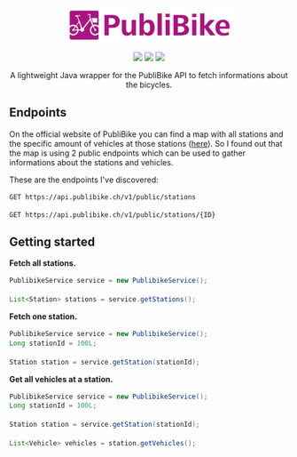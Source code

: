 <p align="center">
  <img alt="publibike logo" src="https://github.com/thmspl/publibike/blob/develop/.assets/images/publibike_logo.jpg?raw=true" width="300" />
</p>
<p align="center">
  <img src="https://github.com/thmspl/publibike/workflows/Maven%20build/badge.svg" />
  <img src="https://github.com/thmspl/publibike/workflows/Maven%20publish/badge.svg" />
  <a href="https://opensource.org/licenses/MIT"><img src="https://img.shields.io/badge/License-MIT-yellow.svg" /></a>
</p>

<p align="center">A lightweight Java wrapper for the PubliBike API to fetch informations about the bicycles.</p>

## Endpoints

On the official website of PubliBike you can find a map with all stations and the specific amount of vehicles at those stations ([here](https://www.publibike.ch/de/publibike/stations)). So I found out that the map is using 2 public endpoints which can be used to gather informations about the stations and vehicles.

These are the endpoints I've discovered:

````
GET https://api.publibike.ch/v1/public/stations

GET https://api.publibike.ch/v1/public/stations/{ID}
````

## Getting started

**Fetch all stations.**

````java
PublibikeService service = new PublibikeService();

List<Station> stations = service.getStations();
````

**Fetch one station.**

````java
PublibikeService service = new PublibikeService();
Long stationId = 100L;

Station station = service.getStation(stationId);
````

**Get all vehicles at a station.**

````java
PublibikeService service = new PublibikeService();
Long stationId = 100L;

Station station = service.getStation(stationId);

List<Vehicle> vehicles = station.getVehicles();
````
